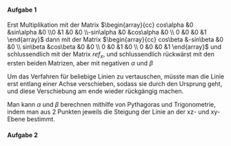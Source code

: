 #### Aufgabe 1
Erst Multiplikation mit der Matrix   $\begin{array}{cc} cos\alpha  &0 &sin\alpha &0 \\0 &1 &0 &0 \\-sin\alpha &0 &cos\alpha &0 \\ 0 &0 &0 &1 \end{array}$   dann mit der Matrix   $\begin{array}{cc} cos\beta &-sin\beta &0 &0 \\ sin\beta &cos\beta &0 &0 \\ 0 &0 &1 &0 \\ 0 &0 &0 &1 \end{array}$   und schlussendlich mit der Matrix $ref_x$, und schlussendlich rückwärst mit den ersten beiden Matrizen, aber mit negativen $\alpha$ und $\beta$ 

Um das Verfahren für beliebige Linien zu vertauschen, müsste man die Linie erst entlang einer Achse verschieben, sodass sie durch den Ursprung geht, und diese Verschiebung am ende wieder rückgängig machen.

Man kann $\alpha$ und $\beta$ berechnen mithilfe von Pythagoras und Trigonometrie, indem man aus 2 Punkten jeweils die Steigung der Linie an der xz- und xy-Ebene bestimmt.

#### Aufgabe 2
